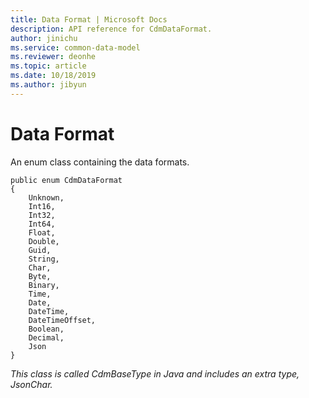 ```yaml
---
title: Data Format | Microsoft Docs
description: API reference for CdmDataFormat.
author: jinichu
ms.service: common-data-model
ms.reviewer: deonhe 
ms.topic: article
ms.date: 10/18/2019
ms.author: jibyun
---
```


# Data Format

An enum class containing the data formats. 

```
public enum CdmDataFormat
{
    Unknown,
    Int16,
    Int32,
    Int64,
    Float,
    Double,
    Guid,
    String,
    Char,
    Byte,
    Binary,
    Time,
    Date,
    DateTime,
    DateTimeOffset,
    Boolean,
    Decimal,
    Json
}
```

*This class is called CdmBaseType in Java and includes an extra type, JsonChar.*



